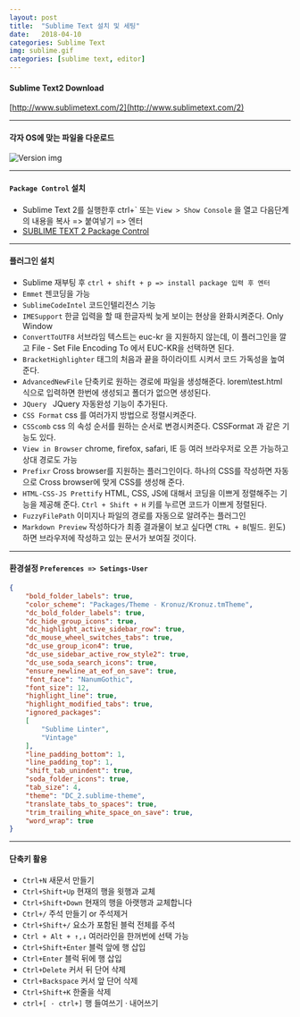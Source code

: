 ```yaml
---
layout: post
title:  "Sublime Text 설치 및 세팅"
date:   2018-04-10
categories: Sublime Text
img: sublime.gif
categories: [sublime text, editor]
---
```




#### Sublime Text2 Download
 [http://www.sublimetext.com/2](http://www.sublimetext.com/2)
 
- - -

#### 각자 OS에 맞는 파일을 다운로드
 ![Version img]({{site.baseurl}}/images/version.GIF)


- - -
#### `Package Control` 설치

- Sublime Text 2를 실행한후 ctrl+\` 또는 `View > Show Console` 을 열고 다음단계의 내용을 복사 => 붙여넣기 => 엔터
- [SUBLIME TEXT 2 Package Control](https://packagecontrol.io/installation#st2)


- - -
#### 플러그인 설치
- Sublime 재부팅 후 `ctrl + shift + p => install package 입력 후 엔터`
- `Emmet` 젠코딩을 가능
- `SublimeCodeIntel` 코드인텔리전스 기능
- `IMESupport` 한글 입력을 할 때 한글자씩 늦게 보이는 현상을 완화시켜준다. Only Window
- `ConvertToUTF8` 서브라임 텍스트는 euc-kr 을 지원하지 않는데, 이 플러그인을 깔고 File - Set File Encoding To 에서 EUC-KR을 선택하면 된다.
- `BracketHighlighter` 태그의 처음과 끝을 하이라이트 시켜서 코드 가독성을 높여준다.
- `AdvancedNewFile` 단축키로 원하는 경로에 파일을 생성해준다. lorem\test.html 식으로 입력하면 한번에 생성되고 폴더가 없으면 생성된다.
- `JQuery `  JQuery 자동완성 기능이 추가된다.
- `CSS Format`  css 를 여러가지 방법으로 정렬시켜준다.
- `CSScomb` css 의 속성 순서를 원하는 순서로 변경시켜준다. CSSFormat 과 같은 기능도 있다.
- `View in Browser`  chrome, firefox, safari, IE 등 여러 브라우저로 오픈 가능하고 상대 경로도 가능
- `Prefixr` Cross browser를 지원하는 플러그인이다. 하나의 CSS를 작성하면 자동으로 Cross browser에 맞게 CSS를 생성해 준다.
- `HTML-CSS-JS Prettify` HTML, CSS, JS에 대해서 코딩을 이쁘게 정렬해주는 기능을 제공해 준다. `Ctrl + Shift + H` 키를 누르면 코드가 이쁘게 정렬된다.
- `FuzzyFilePath` 이미지나 파일의 경로를 자동으로 알려주는 플러그인
- `Markdown Preview` 작성하다가 최종 결과물이 보고 싶다면 `CTRL + B`(빌드. 윈도)하면 브라우저에 작성하고 있는 문서가 보여질 것이다.

- - -

####  환경설정 `Preferences => Setings-User`

```json
{
    "bold_folder_labels": true,
    "color_scheme": "Packages/Theme - Kronuz/Kronuz.tmTheme",
    "dc_bold_folder_labels": true,
    "dc_hide_group_icons": true,
    "dc_highlight_active_sidebar_row": true,
    "dc_mouse_wheel_switches_tabs": true,
    "dc_use_group_icon4": true,
    "dc_use_sidebar_active_row_style2": true,
    "dc_use_soda_search_icons": true,
    "ensure_newline_at_eof_on_save": true,
    "font_face": "NanumGothic",
    "font_size": 12,
    "highlight_line": true,
    "highlight_modified_tabs": true,
    "ignored_packages":
    [
        "Sublime Linter",
        "Vintage"
    ],
    "line_padding_bottom": 1,
    "line_padding_top": 1,
    "shift_tab_unindent": true,
    "soda_folder_icons": true,
    "tab_size": 4,
    "theme": "DC_2.sublime-theme",
    "translate_tabs_to_spaces": true,
    "trim_trailing_white_space_on_save": true,
    "word_wrap": true
}
```


- - -
#### 단축키 활용

- `Ctrl+N` 새문서 만들기
- `Ctrl+Shift+Up`  현재의 행을 윗행과 교체
- `Ctrl+Shift+Down` 현재의 행을 아랫행과 교체합니다
- `Ctrl+/` 주석 만들기 or 주석제거
- `Ctrl+Shift+/` 요소가 포함된 블럭 전체를 주석
- `Ctrl + Alt + ↑,↓` 여러라인을 한꺼번에 선택 가능
- `Ctrl+Shift+Enter` 블럭 앞에 행 삽입
- `Ctrl+Enter` 블럭 뒤에 행 삽입
- `Ctrl+Delete` 커서 뒤 단어 삭제
- `Ctrl+Backspace` 커서 앞 단어 삭제
- `Ctrl+Shift+K` 한줄을 삭제
- `ctrl+[ · ctrl+]` 행 들여쓰기 · 내어쓰기
